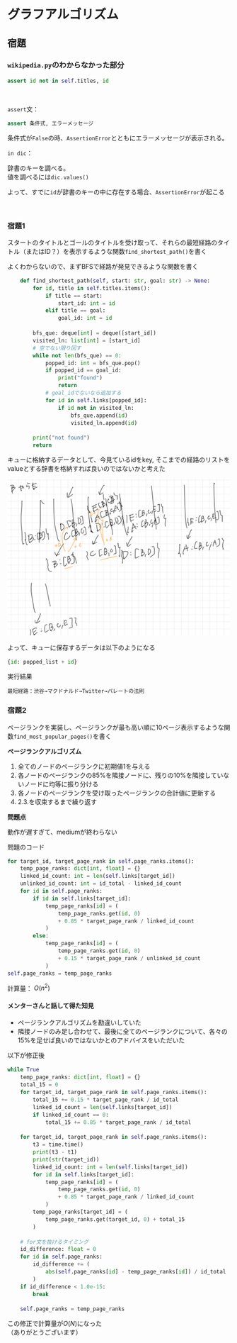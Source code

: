 # グラフアルゴリズム

## 宿題

### `wikipedia.py`のわからなかった部分

```python
assert id not in self.titles, id
```

<br>

`assert`文：

```python
assert 条件式, エラーメッセージ
```

条件式が`False`の時、`AssertionError`とともにエラーメッセージが表示される。

`in dic`：

辞書のキーを調べる。  
値を調べるには`dic.values()`

よって、すでに`id`が辞書のキーの中に存在する場合、`AssertionError`が起こる

<br>

### 宿題1

スタートのタイトルとゴールのタイトルを受け取って、それらの最短経路のタイトル（またはID？）を表示するような関数`find_shortest_path()`を書く

よくわからないので、まずBFSで経路が発見できるような関数を書く

```python
    def find_shortest_path(self, start: str, goal: str) -> None:
        for id, title in self.titles.items():
            if title == start:
                start_id: int = id
            elif title == goal:
                goal_id: int = id

        bfs_que: deque[int] = deque([start_id])
        visited_ln: list[int] = [start_id]
        # 空でない限り回す
        while not len(bfs_que) == 0:
            popped_id: int = bfs_que.pop()
            if popped_id == goal_id:
                print("found")
                return
            # goal_idでないなら追加する
            for id in self.links[popped_id]:
                if id not in visited_ln:
                    bfs_que.append(id)
                    visited_ln.append(id)

        print("not found")
        return
```

キューに格納するデータとして、今見ているidをkey, そこまでの経路のリストをvalueとする辞書を格納すれば良いのではないかと考えた

![雑図](./images/1.jpeg "雑な図")

よって、キューに保存するデータは以下のようになる

```python
{id: popped_list + id}
```

実行結果
```
最短経路：渋谷→マクドナルド→Twitter→パレートの法則
```

### 宿題2

ページランクを実装し、ページランクが最も高い順に10ページ表示するような関数`find_most_popular_pages()`を書く

**ページランクアルゴリズム**

1. 全てのノードのページランクに初期値1を与える
2. 各ノードのページランクの85%を隣接ノードに、残りの10%を隣接していないノードに均等に振り分ける
3. 各ノードのページランクを受け取ったページランクの合計値に更新する
4. 2.3.を収束するまで繰り返す

**問題点**

動作が遅すぎて、mediumが終わらない

問題のコード

```python
for target_id, target_page_rank in self.page_ranks.items():
    temp_page_ranks: dict[int, float] = {}
    linked_id_count: int = len(self.links[target_id])
    unlinked_id_count: int = id_total - linked_id_count
    for id in self.page_ranks:
        if id in self.links[target_id]:
            temp_page_ranks[id] = (
                temp_page_ranks.get(id, 0)
                + 0.85 * target_page_rank / linked_id_count
            )
        else:
            temp_page_ranks[id] = (
                temp_page_ranks.get(id, 0)
                + 0.15 * target_page_rank / unlinked_id_count
            )
self.page_ranks = temp_page_ranks
```

計算量： ${O(n^2)}$

#### メンターさんと話して得た知見

- ページランクアルゴリズムを勘違いしていた
- 隣接ノードのみ足し合わせて、最後に全てのページランクについて、各々の15%を足せば良いのではないかとのアドバイスをいただいた

以下が修正後

```python
while True
    temp_page_ranks: dict[int, float] = {}
    total_15 = 0
    for target_id, target_page_rank in self.page_ranks.items():
        total_15 += 0.15 * target_page_rank / id_total
        linked_id_count = len(self.links[target_id])
        if linked_id_count == 0:
            total_15 += 0.85 * target_page_rank / id_total

    for target_id, target_page_rank in self.page_ranks.items():
        t3 = time.time()
        print(t3 - t1)
        print(str(target_id))
        linked_id_count: int = len(self.links[target_id])
        for id in self.links[target_id]:
            temp_page_ranks[id] = (
                temp_page_ranks.get(id, 0)
                + 0.85 * target_page_rank / linked_id_count
            )
        temp_page_ranks[target_id] = (
            temp_page_ranks.get(target_id, 0) + total_15
        )

    # for文を抜けるタイミング
    id_difference: float = 0
    for id in self.page_ranks:
        id_difference += (
            abs(self.page_ranks[id] - temp_page_ranks[id]) / id_total
        )
    if id_difference < 1.0e-15:
        break

    self.page_ranks = temp_page_ranks
```

この修正で計算量が${O(N)}$になった  
（ありがとうございます）